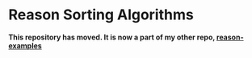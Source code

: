 # Reason Sorting Algorithms

**This repository has moved. It is now a part of my other repo, [reason-examples](https://github.com/JakeDawkins/reason-examples)**
